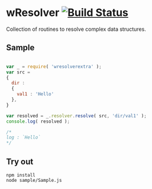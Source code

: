 
# wResolver [![Build Status](https://travis-ci.org/Wandalen/wResolver.svg?branch=master)](https://travis-ci.org/Wandalen/wResolver)

Collection of routines to resolve complex data structures.

## Sample

```js

var _ = require( 'wresolverextra' );
var src =
{
  dir :
  {
    val1 : 'Hello'
  },
}

var resolved = _.resolver.resolve( src, 'dir/val1' );
console.log( resolved );

/*
log : `Hello`
*/

```

## Try out

```
npm install
node sample/Sample.js
```
